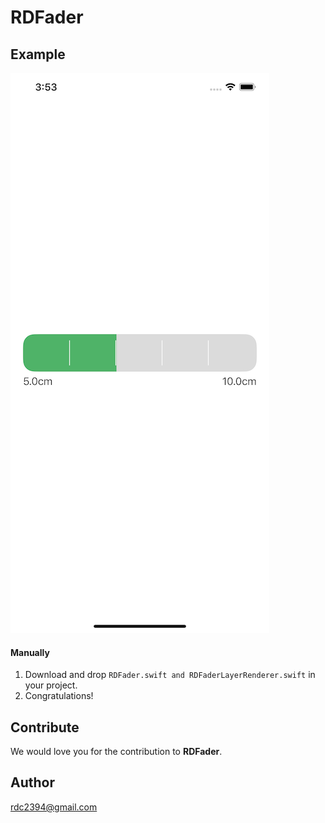 # RDFader
## Example
![alt text](https://github.com/romin2394/RDFader/blob/master/RDFader/snap.png)

#### Manually
1. Download and drop ```RDFader.swift and RDFaderLayerRenderer.swift``` in your project.  
2. Congratulations!  

## Contribute

We would love you for the contribution to **RDFader**.
## Author

rdc2394@gmail.com
